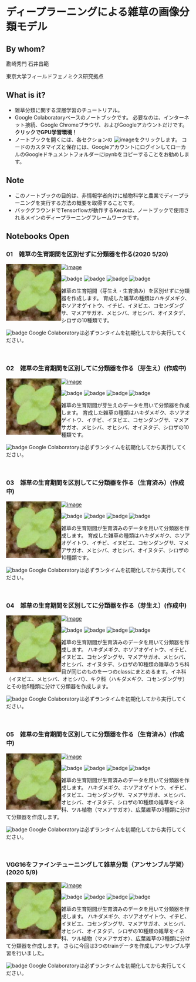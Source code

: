 # ディープラーニングによる雑草の画像分類モデル



## By whom?

勘崎秀門 石井昌範

東京大学フィールドフェノミクス研究拠点


## What is it?

- 雑草分類に関する深層学習のチュートリアル。
- Google Colaboratoryベースのノートブックです。 必要なのは、インターネット接続、Google Chromeブラウザ、およびGoogleアカウントだけです。 **クリックでGPU学習環境！**
- ノートブックを開くには、各セクションの ![image](https://colab.research.google.com/assets/colab-badge.svg)をクリックします。 コードのカスタマイズと保存には、GoogleアカウントにログインしてローカルのGoogleドキュメントフォルダーにipynbをコピーすることをお勧めします。
## Note

- このノートブックの目的は、非情報学者向けに植物科学と農業でディープラーニングを実行する方法の概要を取得することです。
- バックグラウンドでTensorflowが動作するKerasは、ノートブックで使用されるメインのディープラーニングフレームワークです。

## Notebooks Open

### 01　雑草の生育期間を区別せずに分類器を作る(2020 5/20)

<img src = "asset/hakidamegiku_IMG_1546_2.JPG" width="150" ALIGN="left" /> [![image](https://colab.research.google.com/assets/colab-badge.svg)](https://colab.research.google.com/github/NikaMasa51/test_project/blob/master/notebook/weed_training_01.ipynb) <br>

![badge](https://img.shields.io/badge/type-classification-blue.svg) ![badge](https://img.shields.io/badge/tag-CNN-green.svg)  ![badge](https://img.shields.io/badge/tag-Transfer_Learning-green.svg) ![badge](https://img.shields.io/badge/tag-Fine_Tuning-green.svg)

雑草の生育期間（芽生え・生育済み）を区別せずに分類器を作成します。
育成した雑草の種類はハキダメギク、ホソアオゲイトウ、イチビ、イヌビエ、コセンダングサ、マメアサガオ、メヒシバ、オヒシバ、オイヌタデ、シロザの10種類です。

![badge](https://img.shields.io/badge/todo-orange.svg) Google Colaboratoryは必ずランタイムを初期化してから実行してください。

<br>

### 02　雑草の生育期間を区別してに分類器を作る（芽生え）(作成中)

<img src = "asset/hakidamegiku_IMG_1546_2.JPG" width="150" ALIGN="left" /> [![image](https://colab.research.google.com/assets/colab-badge.svg)](https://colab.research.google.com/github/NikaMasa51/test_project/blob/master/notebook/weed_training_02.ipynb) <br>

![badge](https://img.shields.io/badge/type-classification-blue.svg) ![badge](https://img.shields.io/badge/tag-CNN-green.svg)  ![badge](https://img.shields.io/badge/tag-Transfer_Learning-green.svg) ![badge](https://img.shields.io/badge/tag-Fine_Tuning-green.svg)

雑草の生育期間が芽生えのデータを用いて分類器を作成します。
育成した雑草の種類はハキダメギク、ホソアオゲイトウ、イチビ、イヌビエ、コセンダングサ、マメアサガオ、メヒシバ、オヒシバ、オイヌタデ、シロザの10種類です。

![badge](https://img.shields.io/badge/todo-orange.svg) Google Colaboratoryは必ずランタイムを初期化してから実行してください。

<br>

### 03　雑草の生育期間を区別してに分類器を作る（生育済み）(作成中)

<img src = "asset/hakidamegiku_IMG_1546_2.JPG" width="150" ALIGN="left" /> [![image](https://colab.research.google.com/assets/colab-badge.svg)](https://colab.research.google.com/github/NikaMasa51/test_project/blob/master/notebook/weed_training_03.ipynb) <br>

![badge](https://img.shields.io/badge/type-classification-blue.svg) ![badge](https://img.shields.io/badge/tag-CNN-green.svg)  ![badge](https://img.shields.io/badge/tag-Transfer_Learning-green.svg) ![badge](https://img.shields.io/badge/tag-Fine_Tuning-green.svg)

雑草の生育期間が生育済みのデータを用いて分類器を作成します。
育成した雑草の種類はハキダメギク、ホソアオゲイトウ、イチビ、イヌビエ、コセンダングサ、マメアサガオ、メヒシバ、オヒシバ、オイヌタデ、シロザの10種類です。

![badge](https://img.shields.io/badge/todo-orange.svg) Google Colaboratoryは必ずランタイムを初期化してから実行してください。

<br>

### 04　雑草の生育期間を区別してに分類器を作る（芽生え）(作成中)

<img src = "asset/hakidamegiku_IMG_1546_2.JPG" width="150" ALIGN="left" /> [![image](https://colab.research.google.com/assets/colab-badge.svg)](https://colab.research.google.com/github/NikaMasa51/test_project/blob/master/notebook/weed_training_04.ipynb) <br>

![badge](https://img.shields.io/badge/type-classification-blue.svg) ![badge](https://img.shields.io/badge/tag-CNN-green.svg)  ![badge](https://img.shields.io/badge/tag-Transfer_Learning-green.svg) ![badge](https://img.shields.io/badge/tag-Fine_Tuning-green.svg)

雑草の生育期間が生育済みのデータを用いて分類器を作成します。
ハキダメギク、ホソアオゲイトウ、イチビ、イヌビエ、コセンダングサ、マメアサガオ、メヒシバ、オヒシバ、オイヌタデ、シロザの10種類の雑草のうち科目が同じのものを一つのclassにまとめるます。イネ科（イヌビエ、メヒシバ、オヒシバ）、キク科（ハキダメギク、コセンダングサ）とその他5種類に分けて分類器を作成します。

![badge](https://img.shields.io/badge/todo-orange.svg) Google Colaboratoryは必ずランタイムを初期化してから実行してください。

<br>

### 05　雑草の生育期間を区別してに分類器を作る（生育済み）(作成中)

<img src = "asset/hakidamegiku_IMG_1546_2.JPG" width="150" ALIGN="left" /> [![image](https://colab.research.google.com/assets/colab-badge.svg)](https://colab.research.google.com/github/NikaMasa51/test_project/blob/master/notebook/weed_training_05.ipynb) <br>

![badge](https://img.shields.io/badge/type-classification-blue.svg) ![badge](https://img.shields.io/badge/tag-CNN-green.svg)  ![badge](https://img.shields.io/badge/tag-Transfer_Learning-green.svg) ![badge](https://img.shields.io/badge/tag-Fine_Tuning-green.svg)

雑草の生育期間が生育済みのデータを用いて分類器を作成します。
ハキダメギク、ホソアオゲイトウ、イチビ、イヌビエ、コセンダングサ、マメアサガオ、メヒシバ、オヒシバ、オイヌタデ、シロザの10種類の雑草をイネ科、ツル植物（マメアサガオ）、広葉雑草の3種類に分けて分類器を作成します。

![badge](https://img.shields.io/badge/todo-orange.svg) Google Colaboratoryは必ずランタイムを初期化してから実行してください。

<br>

### VGG16をファインチューニングして雑草分類（アンサンブル学習）(2020 5/9)

<img src = "asset/hakidamegiku_IMG_1546_2.JPG" width="150" ALIGN="left" /> [![image](https://colab.research.google.com/assets/colab-badge.svg)](https://colab.research.google.com/github/NikaMasa51/test_project/blob/master/notebook/weed_VGG16_fine_tuning_cls09_2_1.ipynb) <br>

![badge](https://img.shields.io/badge/type-classification-blue.svg) ![badge](https://img.shields.io/badge/tag-CNN-green.svg)  ![badge](https://img.shields.io/badge/tag-Transfer_Learning-green.svg) ![badge](https://img.shields.io/badge/tag-Fine_Tuning-green.svg)

雑草の生育期間が生育済みのデータを用いて分類器を作成します。
ハキダメギク、ホソアオゲイトウ、イチビ、イヌビエ、コセンダングサ、マメアサガオ、メヒシバ、オヒシバ、オイヌタデ、シロザの10種類の雑草をイネ科、ツル植物（マメアサガオ）、広葉雑草の3種類に分けて分類器を作成します。
さらに今回は3つのtrainデータを作成しアンサンブル学習を行いました。



![badge](https://img.shields.io/badge/todo-orange.svg) Google Colaboratoryは必ずランタイムを初期化してから実行してください。

<br>


